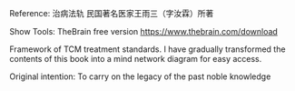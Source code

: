 Reference:
治病法轨
民国著名医家王雨三（字汝霖）所著

Show Tools:
TheBrain free version
https://www.thebrain.com/download

Framework of TCM treatment standards.
I have gradually transformed the contents of this book into a mind network diagram for easy access.



Original intention: To carry on the legacy of the past noble knowledge
